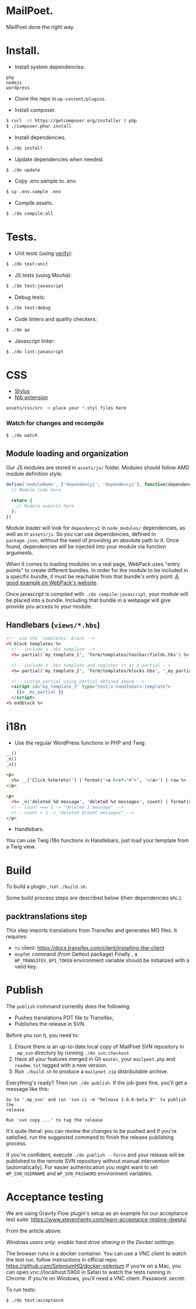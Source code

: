 # MailPoet.

MailPoet done the right way.

# Install.

- Install system dependencies:
```
php
nodejs
wordpress
```

- Clone the repo in `wp-content/plugins`.

- Install composer.
```sh
$ curl -sS https://getcomposer.org/installer | php
$ ./composer.phar install
```

- Install dependencies.
```sh
$ ./do install
```

- Update dependencies when needed.
```sh
$ ./do update
```

- Copy .env.sample to .env.
```sh
$ cp .env.sample .env
```

- Compile assets.
```sh
$ ./do compile:all
```

# Tests.

- Unit tests (using [verify](https://github.com/Codeception/Verify)):
```sh
$ ./do test:unit
```

- JS tests (using Mocha):
```sh
$ ./do test:javascript
```

- Debug tests:
```sh
$ ./do test:debug
```

- Code linters and quality checkers:
```sh
$ ./do qa
```

- Javascript linter:
```sh
$ ./do lint:javascript
```

# CSS
- [Stylus](https://learnboost.github.io/stylus/)
- [Nib extension](http://tj.github.io/nib/)

```sh
assets/css/src -> place your *.styl files here
```

### Watch for changes and recompile
```sh
$ ./do watch
```

## Module loading and organization

Our JS modules are stored in `assets/js/` folder. Modules should follow AMD module definition style:

```js
define('moduleName', ['dependency1', 'dependency2'], function(dependency1, dependency2){
  // Module code here

  return {
    // Module exports here
  };
})
```

Module loader will look for `dependency1` in `node_modules/` dependencies, as well as in `assets/js`. So you can use dependencies, defined in `package.json`, without the need of providing an absolute path to it.
Once found, dependencies will be injected into your module via function arguments.

When it comes to loading modules on a real page, WebPack uses "entry points" to create different bundles. In order for the module to be included in a specific bundle, it must be reachable from that bundle's entry point. [A good example on WebPack's website](http://webpack.github.io/docs/code-splitting.html#split-app-and-vendor-code).

Once javascript is compiled with `./do compile:javascript`, your module will be placed into a bundle. Including that bundle in a webpage will give provide you access to your module.

## Handlebars (`views/*.hbs`)

```html
<!-- use the `templates` block -->
<% block templates %>
  <!-- include a .hbs template -->
  <%= partial('my_template_1', 'form/templates/toolbar/fields.hbs') %>

  <!-- include a .hbs template and register it as a partial -->
  <%= partial('my_template_2', 'form/templates/blocks.hbs', '_my_partial') %>

  <!-- custom partial using partial defined above -->
  <script id="my_template_3" type="text/x-handlebars-template">
    {{> _my_partial }}
  </script>
<% endblock %>
```

# i18n
- Use the regular WordPress functions in PHP and Twig:

```php
__()
_n()
_x()
```

```html
<p>
  <%= __('Click %shere%s!') | format('<a href="#">', '</a>') | raw %>
</p>
```

```html
<p>
  <%= _n('deleted %d message', 'deleted %d messages', count) | format(count) %>
  <!-- count === 1 -> "deleted 1 message" -->
  <!-- count > 1 -> "deleted $count messages" -->
</p>
```

- Handlebars.

You can use Twig i18n functions in Handlebars, just load your template from a Twig view.

# Build

To build a plugin , run `./build.sh`.

Some build process steps are described below (their dependencies etc.).

## packtranslations step

This step imports translations from Transifex and generates MO files. It requires:
* `tx` client: https://docs.transifex.com/client/installing-the-client
* `msgfmt` command (from Gettext package)
Finally , a `WP_TRANSIFEX_API_TOKEN` environment variable should be initialized with a valid key.

# Publish

The `publish` command currently does the following:
* Pushes translations POT file to Transifex;
* Publishes the release in SVN.

Before you run it, you need to:
1. Ensure there is an up-to-date local copy of MailPoet SVN repository in `.mp_svn` directory by running `./do svn:checkout`.
2. Have all your features merged in Git `master`, your `mailpoet.php` and `readme.txt` tagged with a new version.
3. Run `./build.sh` to produce a `mailpoet.zip` distributable archive.

Everything's ready? Then run `./do publish`.
If the job goes fine, you'll get a message like this:
```
Go to '.mp_svn' and run 'svn ci -m "Release 3.0.0-beta.9"' to publish the
release

Run 'svn copy ...' to tag the release
```
It's quite literal: you can review the changes to be pushed and if you're satisfied, run the suggested command to finish the release publishing process.

If you're confident, execute `./do publish --force` and your release will be published to the remote SVN repository without manual intervention (automatically). For easier authentication you might want to set `WP_SVN_USERNAME` and `WP_SVN_PASSWORD` environment variables.

# Acceptance testing

We are using Gravity Flow plugin's setup as an example for our acceptance test suite: https://www.stevenhenty.com/learn-acceptance-testing-deeply/

From the article above:

_Windows users only: enable hard drive sharing in the Docker settings._

The browser runs in a docker container. You can use a VNC client to watch the test run, follow instructions in official 
repo: https://github.com/SeleniumHQ/docker-selenium
If you’re on a Mac, you can open vnc://localhost:5900 in Safari to watch the tests running in Chrome. If you’re on Windows, you’ll need a VNC client. Password: secret.


To run tests:
```sh
$ ./do test:acceptance
```